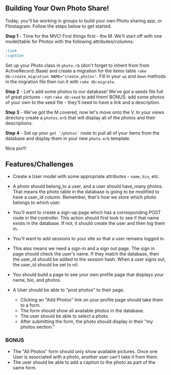 ## Building Your Own Photo Share!

Today, you'll be working in groups to build your own Photo sharing app, or Flinstagram. Follow the steps below to get started.

**Step 1** - Time for the MVC! First things first - the M. We'll start off with one model/table for Photos with the following attributes/columns:

```ruby
:link
:caption
```

Set up your Photo class in `photo.rb` (don't forget to inherit from from ActiveRecord::Base) and create a migration for the items table `rake db:create_migration NAME="create_photos"`. Fill in your `up` and `down` methods in the migration file then run it with `rake db:migrate`.

**Step 2** - Let's add some photos to our database! We've got a seeds file full of great pictures - run `rake db:seed` to add them! BONUS: add some photos of your own to the seed file - they'll need to have a link and a description. 

**Step 3** - We've got the M covered, now let's move onto the V. In your views directory create a `photos.erb` that will display all of the photos and their descriptions. 

**Step 4** - Set up your `get '/photos'` route to pull all of your items from the database and display them in your new `photo.erb` template.

Nice pix!!!

## Features/Challenges

+ Create a User model with some appropriate attributes - `name`, `bio`, etc. 

+ A photo should belong_to a user, and a user should have_many photos. That means the photo table in the database is going to be modified to have a user_id column. Remember, that's how we store which photo belongs to which user.

+ You'll want to create a sign-up page which has a corresponding POST route in the controller. This action should first look to see if that name exists in the database. If not, it should create the user and then log them in.

+ You'll want to add sessions to your site so that a user remains logged in.

+ This also means we need a sign-in and a sign out page. The sign in page should check the user's name. If they match the database, then the user_id should be added to the session hash. When a user signs out, the user_id should be set to nil.


+ You should build a page to see your own profile page that displays your name, bio, and photos.

+ A User should be able to "post photos" to their page. 
	* Clicking an "Add Photos" link on your profile page should take them to a form. 
	* The form should show all available photos in the database. 
	* The user should be able to select a photo. 
	* After submitting the form, the photo should display in their "my photos section."

### BONUS

+ The "All Photos" form should only show available pictures. Once one User is associated with a photo, another user can't take it from them. 
+ The user should be able to add a caption to the photo as part of the same form. 





